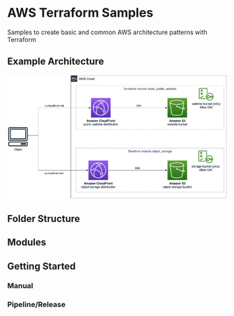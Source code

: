 # AWS Terraform Samples

Samples to create basic and common AWS architecture patterns with Terraform

## Example Architecture

![architecture](images/sample-architecture.jpg)

## Folder Structure

## Modules

## Getting Started

### Manual

### Pipeline/Release
